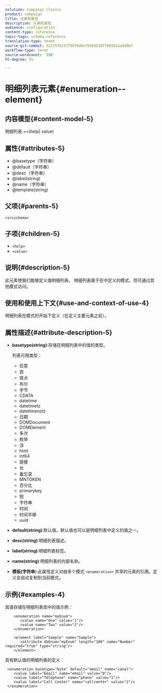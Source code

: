```yaml
---
solution: Campaign Classic
product: campaign
title: 元素和属性
description: 元素和属性
audience: configuration
content-type: reference
topic-tags: schema-reference
translation-type: tm+mt
source-git-commit: 922257b157f8d76d6e703b0510ff689d1aa4d067
workflow-type: tm+mt
source-wordcount: '196'
ht-degree: 5%

---
```



# 明细列表元素{#enumeration--element}

## 内容模型{#content-model-5}

明细列表:==(help| value)

## 属性{#attributes-5}

* @basetype（字符串）
* @default（字符串）
* @desc（字符串）
* @label(string)
* @name（字符串）
* @template(string)

## 父项{#parents-5}

`<srcschema>`

## 子项{#children-5}

* `<help>`
* `<value>`

## 说明{#description-5}

此元素使我们能够定义值明细列表。 明细列表属于在中定义的模式，但可通过其他模式访问。

## 使用和使用上下文{#use-and-context-of-use-4}

明细列表在模式的开始下定义（在定义主要元素之前）。

## 属性描述{#attribute-description-5}

* **basetype(string)**:存储在明细列表中的值的类型。

   列表可用类型：

   * 任意
   * 宾
   * 斑点
   * 布尔
   * 字节
   * CDATA
   * datetime
   * datetimetz
   * datetimenotz
   * 日期
   * DOMDocument
   * DOMElement
   * 多次
   * 枚举
   * 浮
   * html
   * int64
   * 链接
   * 长
   * 备忘录
   * MNTOKEN
   * 百分比
   * primarykey
   * 短
   * 字符串
   * 时间
   * 时间平移
   * uuid

* **default(string)**:默认值。默认值也可以是明细列表中定义的值之一。
* **desc(string)**:明细列表描述。
* **label(string)**:明细列表标签。
* **name(string)**:明细列表的内部名称。
* **模板(字符串**):此属性定义对由多个模式 `<enumeration>` 共享的元素的引用。定义会自动复制到当前模式。

## 示例{#examples-4}

其值存储在明细列表库中的值示例：

```
    <enumeration name="myEnum">
       <value name="One" value="1"/>
       <value name="Two" value="2"/>
    </enumeration>

    <element label="Sample" name="Sample">
       <attribute dbEnum="myEnum" length="100" name="Number" required="true" type="string"/>
    </element>
```

具有默认值的明细列表的定义：

```
 <enumeration basetype="byte" default="email" name="canal">
    <value label="Email" name="email" value="0"/> 
    <value label="Téléphone" name="phone" value="1"/>
    <value label="Call Center" name="callcenter" value="2"/>
 </enumeration>
```
